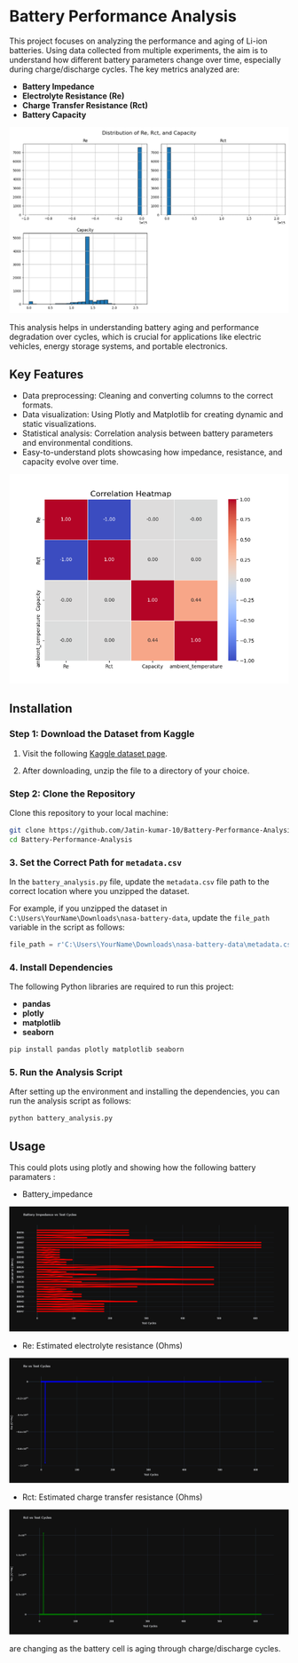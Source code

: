 # Battery Performance Analysis

This project focuses on analyzing the performance and aging of Li-ion batteries. Using data collected from multiple experiments, the aim is to understand how different battery parameters change over time, especially during charge/discharge cycles. The key metrics analyzed are:

- **Battery Impedance**
- **Electrolyte Resistance (Re)**
- **Charge Transfer Resistance (Rct)**
- **Battery Capacity**

![Description of Image](images/Figure_2.png)

This analysis helps in understanding battery aging and performance degradation over cycles, which is crucial for applications like electric vehicles, energy storage systems, and portable electronics.

## Key Features

- Data preprocessing: Cleaning and converting columns to the correct formats.
- Data visualization: Using Plotly and Matplotlib for creating dynamic and static visualizations.
- Statistical analysis: Correlation analysis between battery parameters and environmental conditions.
- Easy-to-understand plots showcasing how impedance, resistance, and capacity evolve over time.

![Description of Image](images/Figure_1.png)


## Installation

### Step 1: Download the Dataset from Kaggle

1. Visit the following [Kaggle dataset page](https://www.kaggle.com/datasets/patrickfleith/nasa-battery-dataset/data).
  
2. After downloading, unzip the file to a directory of your choice.

### Step 2: Clone the Repository

Clone this repository to your local machine:

```bash
git clone https://github.com/Jatin-kumar-10/Battery-Performance-Analysis.git
cd Battery-Performance-Analysis
```

### 3. Set the Correct Path for `metadata.csv`

In the `battery_analysis.py` file, update the `metadata.csv` file path to the correct location where you unzipped the dataset.

For example, if you unzipped the dataset in `C:\Users\YourName\Downloads\nasa-battery-data`, update the `file_path` variable in the script as follows:

```python
file_path = r'C:\Users\YourName\Downloads\nasa-battery-data\metadata.csv'
```

### 4. Install Dependencies
The following Python libraries are required to run this project:

- **pandas**
- **plotly**
- **matplotlib**
- **seaborn**

```python
pip install pandas plotly matplotlib seaborn
```

### 5. Run the Analysis Script
After setting up the environment and installing the dependencies, you can run the analysis script as follows:

```python
python battery_analysis.py
```

## Usage

This could plots using plotly and showing how the following battery paramaters :
- Battery_impedance

![Description of Image](images/newplot.png)

- Re: Estimated electrolyte resistance (Ohms)

![Description of Image](images/newplot_2.png)

- Rct: Estimated charge transfer resistance (Ohms)

![Description of Image](images/newplot_1.png)


are changing as the battery cell is aging through charge/discharge cycles.























